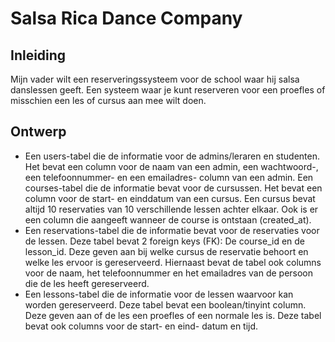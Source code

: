 # Salsa Rica Dance Company
 
## Inleiding

Mijn vader wilt een reserveringssysteem voor de school waar hij salsa danslessen geeft. Een systeem waar je kunt reserveren voor een proefles of misschien een les of cursus aan mee wilt doen.

## Ontwerp

- Een users-tabel die de informatie voor de admins/leraren en studenten. Het bevat een column voor de naam van een admin, een wachtwoord-, een telefoonnummer- en een emailadres- column van een admin.
Een courses-tabel die de informatie bevat voor de cursussen. Het bevat een column voor de start- en einddatum van een cursus. Een cursus bevat altijd 10 reservaties van 10 verschillende lessen achter elkaar. Ook is er een column die aangeeft wanneer de course is ontstaan (created_at).
- Een reservations-tabel die de informatie bevat voor de reservaties voor de lessen. Deze tabel bevat 2 foreign keys (FK): De course_id en de lesson_id. Deze geven aan bij welke cursus de reservatie behoort en welke les ervoor is gereserveerd. Hiernaast bevat de tabel ook columns voor de naam, het telefoonnummer en het emailadres van de persoon die de les heeft gereserveerd.
- Een lessons-tabel die de informatie voor de lessen waarvoor kan worden gereserveerd. Deze tabel bevat een boolean/tinyint column. Deze geven aan of de les een proefles of een normale les is. Deze tabel bevat ook columns voor de start- en eind- datum en tijd.